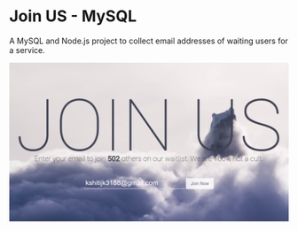 # Join US - MySQL
A MySQL and Node.js project to collect email addresses of waiting users for a service.

![Preview](public/img.png?raw=true "Title")
